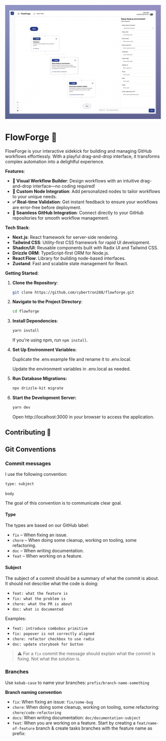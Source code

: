 ![Alt text](images/flowforge.jpeg)

# FlowForge 🚀

FlowForge is your interactive sidekick for building and managing GitHub workflows effortlessly. With a playful drag-and-drop interface, it transforms complex automation into a delightful experience.

**Features**:

- **🎨 Visual Workflow Builder**: Design workflows with an intuitive drag-and-drop interface—no coding required!
- **🔧 Custom Node Integration**: Add personalized nodes to tailor workflows to your unique needs.
- **✅ Real-time Validation**: Get instant feedback to ensure your workflows are error-free before deployment.
- **🔗 Seamless GitHub Integration**: Connect directly to your GitHub repositories for smooth workflow management.

**Tech Stack**:

- **Next.js**: React framework for server-side rendering.
- **Tailwind CSS**: Utility-first CSS framework for rapid UI development.
- **Shadcn/UI**: Reusable components built with Radix UI and Tailwind CSS.
- **Drizzle ORM**: TypeScript-first ORM for Node.js.
- **React Flow**: Library for building node-based interfaces.
- **Zustand**: Fast and scalable state management for React.

**Getting Started**:

1. **Clone the Repository**:

   ```bash
   git clone https://github.com/cybertron288/flowforge.git
   ```

2. **Navigate to the Project Directory**:

   ```bash
   cd flowforge
   ```

3. **Install Dependencies**:

   ```bash
   yarn install
   ```

   If you're using npm, run `npm install`.

4. **Set Up Environment Variables:**

   Duplicate the .env.example file and rename it to .env.local.

   Update the environment variables in .env.local as needed.

5. **Run Database Migrations:**

   ```bash
   npx drizzle-kit migrate
   ```

6. **Start the Development Server:**

   ```bash
   yarn dev
   ```

   Open http://localhost:3000 in your browser to access the application.

## Contributing 🎉

## Git Conventions

### Commit messages

I use the following convention:

```
type: subject

body
```

The goal of this convention is to communicate clear goal.

#### Type

The types are based on our GitHub label:

- `fix` – When fixing an issue.
- `chore` – When doing some cleanup, working on tooling, some refactoring.
- `doc` – When writing documentation.
- `feat` – When working on a feature.

#### Subject

The subject of a commit should be a summary of what the commit is about. It should not describe what the code is doing:

- `feat: what the feature is`
- `fix: what the problem is`
- `chore: what the PR is about`
- `doc: what is documented`

Examples:

- `feat: introduce combobox primitive`
- `fix: popover is not correctly aligned`
- `chore: refactor checkbox to use radix`
- `doc: update storybook for button`

> ⚠️ For a `fix` commit the message should explain what the commit is fixing. Not what the solution is.

### Branches

Use `kebab-case` to name your branches: `prefix/branch-name-something`

**Branch naming convention**

- `fix`: When fixing an issue: `fix/some-bug`
- `chore`: When doing some cleanup, working on tooling, some refactoring: `chore/code-refactoring`
- `docs`: When writing documentation: `doc/documentation-subject`
- `feat`: When you are working on a feature. Start by creating a `feat/name-of-feature` branch & create tasks branches with the feature name as prefix:
